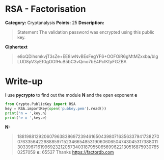 # RSA - Factorisation 
**Category:** Cryptanalysis **Points:** 25 **Description:**
> Statement The validation password was encrypted using this public key.

**Ciphertext**
> e8oQDihsmkvjT3sZe+EE8lwNvBEsFegYF6+OOFOiR6gMtMZxxba/bIgLUD8pV3yEf0gOOfHuB5bC3vQmo7bE4PcIKfpFGZBA

# Write-up

I use **pycrypto** to find out the module **N** and the open exponent **e**

```python
from Crypto.PublicKey import RSA
key = RSA.importKey(open('pubkey.pem').read())
print('n = ',key.n)
print('e = ',key.e)
```
**N:**
>188198812920607963838697239461650439807163563379417382700763356422988859715234665485319060606504743045317388011303396716199692321205734031879550656996221305168759307650257059
**e:**
> 65537
Thanks https://factordb.com
